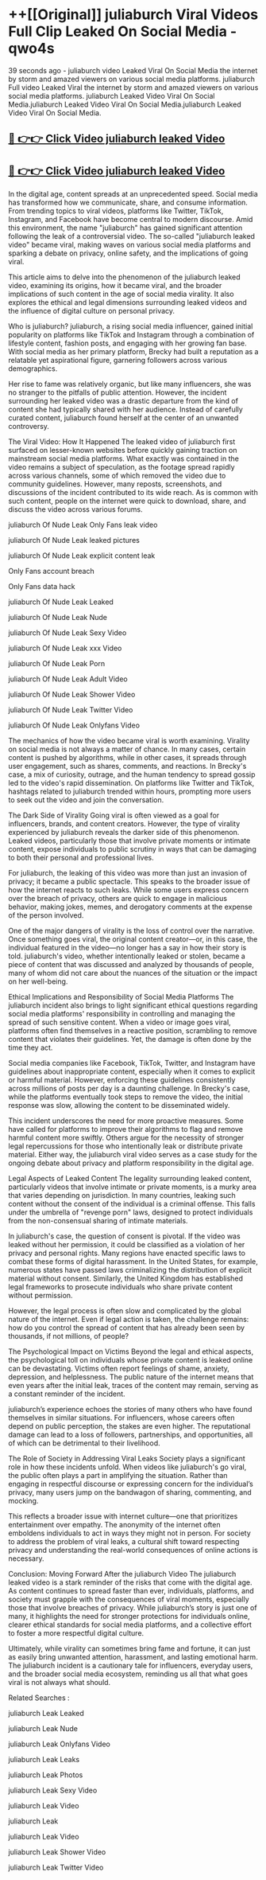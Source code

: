 # ++[[Original]] juliaburch Viral Videos Full Clip Leaked On Social Media - qwo4s<br>

39 seconds ago - juliaburch video Leaked Viral On Social Media the internet by storm and amazed viewers on various social media platforms.
juliaburch Full video Leaked Viral the internet by storm and amazed viewers on various social media platforms. juliaburch Leaked Video Viral On Social Media.juliaburch Leaked Video Viral On Social Media.juliaburch Leaked Video Viral On Social Media.<br>


## [🔴 👉👉 Click Video juliaburch leaked Video ](https://onlyclips.site?title=juliaburch&ref=git)

## [🔴 👉👉 Click Video juliaburch leaked Video ](https://onlyclips.site?title=juliaburch&ref=git)

In the digital age, content spreads at an unprecedented speed. Social media has transformed how we communicate, share, and consume information. From trending topics to viral videos, platforms like Twitter, TikTok, Instagram, and Facebook have become central to modern discourse. Amid this environment, the name "juliaburch" has gained significant attention following the leak of a controversial video. The so-called "juliaburch leaked video" became viral, making waves on various social media platforms and sparking a debate on privacy, online safety, and the implications of going viral.

This article aims to delve into the phenomenon of the juliaburch leaked video, examining its origins, how it became viral, and the broader implications of such content in the age of social media virality. It also explores the ethical and legal dimensions surrounding leaked videos and the influence of digital culture on personal privacy.

Who is juliaburch?
juliaburch, a rising social media influencer, gained initial popularity on platforms like TikTok and Instagram through a combination of lifestyle content, fashion posts, and engaging with her growing fan base. With social media as her primary platform, Brecky had built a reputation as a relatable yet aspirational figure, garnering followers across various demographics.

Her rise to fame was relatively organic, but like many influencers, she was no stranger to the pitfalls of public attention. However, the incident surrounding her leaked video was a drastic departure from the kind of content she had typically shared with her audience. Instead of carefully curated content, juliaburch found herself at the center of an unwanted controversy.

The Viral Video: How It Happened
The leaked video of juliaburch first surfaced on lesser-known websites before quickly gaining traction on mainstream social media platforms. What exactly was contained in the video remains a subject of speculation, as the footage spread rapidly across various channels, some of which removed the video due to community guidelines. However, many reposts, screenshots, and discussions of the incident contributed to its wide reach. As is common with such content, people on the internet were quick to download, share, and discuss the video across various forums.

juliaburch Of Nude Leak Only Fans leak video

juliaburch Of Nude Leak leaked pictures

juliaburch Of Nude Leak explicit content leak

Only Fans account breach

Only Fans data hack

juliaburch Of Nude Leak Leaked

juliaburch Of Nude Leak Nude

juliaburch Of Nude Leak Sexy Video

juliaburch Of Nude Leak xxx Video

juliaburch Of Nude Leak Porn

juliaburch Of Nude Leak Adult Video

juliaburch Of Nude Leak Shower Video

juliaburch Of Nude Leak Twitter Video

juliaburch Of Nude Leak Onlyfans Video

The mechanics of how the video became viral is worth examining. Virality on social media is not always a matter of chance. In many cases, certain content is pushed by algorithms, while in other cases, it spreads through user engagement, such as shares, comments, and reactions. In Brecky's case, a mix of curiosity, outrage, and the human tendency to spread gossip led to the video's rapid dissemination. On platforms like Twitter and TikTok, hashtags related to juliaburch trended within hours, prompting more users to seek out the video and join the conversation.

The Dark Side of Virality
Going viral is often viewed as a goal for influencers, brands, and content creators. However, the type of virality experienced by juliaburch reveals the darker side of this phenomenon. Leaked videos, particularly those that involve private moments or intimate content, expose individuals to public scrutiny in ways that can be damaging to both their personal and professional lives.

For juliaburch, the leaking of this video was more than just an invasion of privacy; it became a public spectacle. This speaks to the broader issue of how the internet reacts to such leaks. While some users express concern over the breach of privacy, others are quick to engage in malicious behavior, making jokes, memes, and derogatory comments at the expense of the person involved.

One of the major dangers of virality is the loss of control over the narrative. Once something goes viral, the original content creator—or, in this case, the individual featured in the video—no longer has a say in how their story is told. juliaburch's video, whether intentionally leaked or stolen, became a piece of content that was discussed and analyzed by thousands of people, many of whom did not care about the nuances of the situation or the impact on her well-being.

Ethical Implications and Responsibility of Social Media Platforms
The juliaburch incident also brings to light significant ethical questions regarding social media platforms' responsibility in controlling and managing the spread of such sensitive content. When a video or image goes viral, platforms often find themselves in a reactive position, scrambling to remove content that violates their guidelines. Yet, the damage is often done by the time they act.

Social media companies like Facebook, TikTok, Twitter, and Instagram have guidelines about inappropriate content, especially when it comes to explicit or harmful material. However, enforcing these guidelines consistently across millions of posts per day is a daunting challenge. In Brecky's case, while the platforms eventually took steps to remove the video, the initial response was slow, allowing the content to be disseminated widely.

This incident underscores the need for more proactive measures. Some have called for platforms to improve their algorithms to flag and remove harmful content more swiftly. Others argue for the necessity of stronger legal repercussions for those who intentionally leak or distribute private material. Either way, the juliaburch viral video serves as a case study for the ongoing debate about privacy and platform responsibility in the digital age.

Legal Aspects of Leaked Content
The legality surrounding leaked content, particularly videos that involve intimate or private moments, is a murky area that varies depending on jurisdiction. In many countries, leaking such content without the consent of the individual is a criminal offense. This falls under the umbrella of "revenge porn" laws, designed to protect individuals from the non-consensual sharing of intimate materials.

In juliaburch's case, the question of consent is pivotal. If the video was leaked without her permission, it could be classified as a violation of her privacy and personal rights. Many regions have enacted specific laws to combat these forms of digital harassment. In the United States, for example, numerous states have passed laws criminalizing the distribution of explicit material without consent. Similarly, the United Kingdom has established legal frameworks to prosecute individuals who share private content without permission.

However, the legal process is often slow and complicated by the global nature of the internet. Even if legal action is taken, the challenge remains: how do you control the spread of content that has already been seen by thousands, if not millions, of people?

The Psychological Impact on Victims
Beyond the legal and ethical aspects, the psychological toll on individuals whose private content is leaked online can be devastating. Victims often report feelings of shame, anxiety, depression, and helplessness. The public nature of the internet means that even years after the initial leak, traces of the content may remain, serving as a constant reminder of the incident.

juliaburch’s experience echoes the stories of many others who have found themselves in similar situations. For influencers, whose careers often depend on public perception, the stakes are even higher. The reputational damage can lead to a loss of followers, partnerships, and opportunities, all of which can be detrimental to their livelihood.

The Role of Society in Addressing Viral Leaks
Society plays a significant role in how these incidents unfold. When videos like juliaburch's go viral, the public often plays a part in amplifying the situation. Rather than engaging in respectful discourse or expressing concern for the individual’s privacy, many users jump on the bandwagon of sharing, commenting, and mocking.

This reflects a broader issue with internet culture—one that prioritizes entertainment over empathy. The anonymity of the internet often emboldens individuals to act in ways they might not in person. For society to address the problem of viral leaks, a cultural shift toward respecting privacy and understanding the real-world consequences of online actions is necessary.

Conclusion: Moving Forward After the juliaburch Video
The juliaburch leaked video is a stark reminder of the risks that come with the digital age. As content continues to spread faster than ever, individuals, platforms, and society must grapple with the consequences of viral moments, especially those that involve breaches of privacy. While juliaburch’s story is just one of many, it highlights the need for stronger protections for individuals online, clearer ethical standards for social media platforms, and a collective effort to foster a more respectful digital culture.

Ultimately, while virality can sometimes bring fame and fortune, it can just as easily bring unwanted attention, harassment, and lasting emotional harm. The juliaburch incident is a cautionary tale for influencers, everyday users, and the broader social media ecosystem, reminding us all that what goes viral is not always what should.

Related Searches :

juliaburch Leak Leaked

juliaburch Leak Nude

juliaburch Leak Onlyfans Video

juliaburch Leak Leaks

juliaburch Leak Photos

juliaburch Leak Sexy Video

juliaburch Leak Video

juliaburch Leak

juliaburch Leak Video

juliaburch Leak Shower Video

juliaburch Leak Twitter Video

